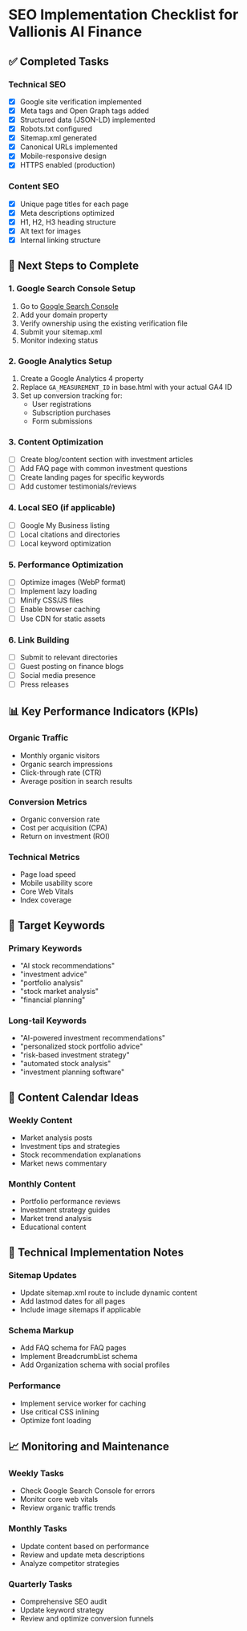 # SEO Implementation Checklist for Vallionis AI Finance

## ✅ Completed Tasks

### Technical SEO
- [x] Google site verification implemented
- [x] Meta tags and Open Graph tags added
- [x] Structured data (JSON-LD) implemented
- [x] Robots.txt configured
- [x] Sitemap.xml generated
- [x] Canonical URLs implemented
- [x] Mobile-responsive design
- [x] HTTPS enabled (production)

### Content SEO
- [x] Unique page titles for each page
- [x] Meta descriptions optimized
- [x] H1, H2, H3 heading structure
- [x] Alt text for images
- [x] Internal linking structure

## 🔄 Next Steps to Complete

### 1. Google Search Console Setup
1. Go to [Google Search Console](https://search.google.com/search-console)
2. Add your domain property
3. Verify ownership using the existing verification file
4. Submit your sitemap.xml
5. Monitor indexing status

### 2. Google Analytics Setup
1. Create a Google Analytics 4 property
2. Replace `GA_MEASUREMENT_ID` in base.html with your actual GA4 ID
3. Set up conversion tracking for:
   - User registrations
   - Subscription purchases
   - Form submissions

### 3. Content Optimization
- [ ] Create blog/content section with investment articles
- [ ] Add FAQ page with common investment questions
- [ ] Create landing pages for specific keywords
- [ ] Add customer testimonials/reviews

### 4. Local SEO (if applicable)
- [ ] Google My Business listing
- [ ] Local citations and directories
- [ ] Local keyword optimization

### 5. Performance Optimization
- [ ] Optimize images (WebP format)
- [ ] Implement lazy loading
- [ ] Minify CSS/JS files
- [ ] Enable browser caching
- [ ] Use CDN for static assets

### 6. Link Building
- [ ] Submit to relevant directories
- [ ] Guest posting on finance blogs
- [ ] Social media presence
- [ ] Press releases

## 📊 Key Performance Indicators (KPIs)

### Organic Traffic
- Monthly organic visitors
- Organic search impressions
- Click-through rate (CTR)
- Average position in search results

### Conversion Metrics
- Organic conversion rate
- Cost per acquisition (CPA)
- Return on investment (ROI)

### Technical Metrics
- Page load speed
- Mobile usability score
- Core Web Vitals
- Index coverage

## 🎯 Target Keywords

### Primary Keywords
- "AI stock recommendations"
- "investment advice"
- "portfolio analysis"
- "stock market analysis"
- "financial planning"

### Long-tail Keywords
- "AI-powered investment recommendations"
- "personalized stock portfolio advice"
- "risk-based investment strategy"
- "automated stock analysis"
- "investment planning software"

## 📝 Content Calendar Ideas

### Weekly Content
- Market analysis posts
- Investment tips and strategies
- Stock recommendation explanations
- Market news commentary

### Monthly Content
- Portfolio performance reviews
- Investment strategy guides
- Market trend analysis
- Educational content

## 🔧 Technical Implementation Notes

### Sitemap Updates
- Update sitemap.xml route to include dynamic content
- Add lastmod dates for all pages
- Include image sitemaps if applicable

### Schema Markup
- Add FAQ schema for FAQ pages
- Implement BreadcrumbList schema
- Add Organization schema with social profiles

### Performance
- Implement service worker for caching
- Use critical CSS inlining
- Optimize font loading

## 📈 Monitoring and Maintenance

### Weekly Tasks
- Check Google Search Console for errors
- Monitor core web vitals
- Review organic traffic trends

### Monthly Tasks
- Update content based on performance
- Review and update meta descriptions
- Analyze competitor strategies

### Quarterly Tasks
- Comprehensive SEO audit
- Update keyword strategy
- Review and optimize conversion funnels 
